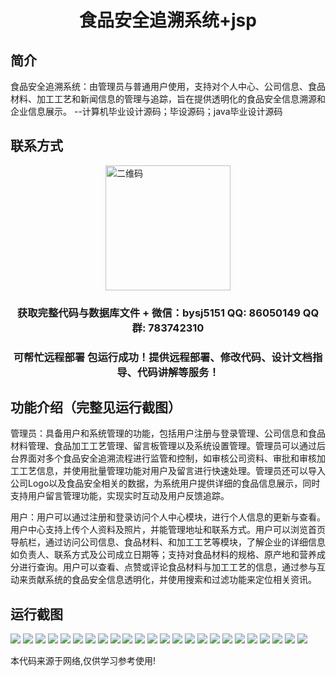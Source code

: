 <p><h1 align="center">食品安全追溯系统+jsp</h1></p>

## 简介
食品安全追溯系统：由管理员与普通用户使用，支持对个人中心、公司信息、食品材料、加工工艺和新闻信息的管理与追踪，旨在提供透明化的食品安全信息溯源和企业信息展示。    --计算机毕业设计源码；毕设源码；java毕业设计源码


## 联系方式
<img src="https://bs-1329754181.cos.ap-shanghai.myqcloud.com/wx.jpg" alt="二维码" style="display: block; margin: 0 auto;" width="200px">
<p><h3 align="center">获取完整代码与数据库文件 + 微信：bysj5151 QQ: 86050149 QQ群: 783742310</h3></p>
<p><h3 align="center">可帮忙远程部署 包运行成功！提供远程部署、修改代码、设计文档指导、代码讲解等服务！</h3></p>

## 功能介绍（完整见运行截图）
管理员：具备用户和系统管理的功能，包括用户注册与登录管理、公司信息和食品材料管理、食品加工工艺管理、留言板管理以及系统设置管理。管理员可以通过后台界面对多个食品安全追溯流程进行监管和控制，如审核公司资料、审批和审核加工工艺信息，并使用批量管理功能对用户及留言进行快速处理。管理员还可以导入公司Logo以及食品安全相关的数据，为系统用户提供详细的食品信息展示，同时支持用户留言管理功能，实现实时互动及用户反馈追踪。

用户：用户可以通过注册和登录访问个人中心模块，进行个人信息的更新与查看。用户中心支持上传个人资料及照片，并能管理地址和联系方式。用户可以浏览首页导航栏，通过访问公司信息、食品材料、和加工工艺等模块，了解企业的详细信息如负责人、联系方式及公司成立日期等；支持对食品材料的规格、原产地和营养成分进行查询。用户可以查看、点赞或评论食品材料与加工工艺的信息，通过参与互动来贡献系统的食品安全信息透明化，并使用搜索和过滤功能来定位相关资讯。


## 运行截图
![](https://bs-1329754181.cos.ap-shanghai.myqcloud.com/ssm/FoodSafetyTraceabilitySystemJsp/img/001.jpg)
![](https://bs-1329754181.cos.ap-shanghai.myqcloud.com/ssm/FoodSafetyTraceabilitySystemJsp/img/002.jpg)
![](https://bs-1329754181.cos.ap-shanghai.myqcloud.com/ssm/FoodSafetyTraceabilitySystemJsp/img/003.jpg)
![](https://bs-1329754181.cos.ap-shanghai.myqcloud.com/ssm/FoodSafetyTraceabilitySystemJsp/img/004.jpg)
![](https://bs-1329754181.cos.ap-shanghai.myqcloud.com/ssm/FoodSafetyTraceabilitySystemJsp/img/005.jpg)
![](https://bs-1329754181.cos.ap-shanghai.myqcloud.com/ssm/FoodSafetyTraceabilitySystemJsp/img/006.jpg)
![](https://bs-1329754181.cos.ap-shanghai.myqcloud.com/ssm/FoodSafetyTraceabilitySystemJsp/img/007.jpg)
![](https://bs-1329754181.cos.ap-shanghai.myqcloud.com/ssm/FoodSafetyTraceabilitySystemJsp/img/008.jpg)
![](https://bs-1329754181.cos.ap-shanghai.myqcloud.com/ssm/FoodSafetyTraceabilitySystemJsp/img/009.jpg)
![](https://bs-1329754181.cos.ap-shanghai.myqcloud.com/ssm/FoodSafetyTraceabilitySystemJsp/img/010.jpg)
![](https://bs-1329754181.cos.ap-shanghai.myqcloud.com/ssm/FoodSafetyTraceabilitySystemJsp/img/011.jpg)
![](https://bs-1329754181.cos.ap-shanghai.myqcloud.com/ssm/FoodSafetyTraceabilitySystemJsp/img/012.jpg)
![](https://bs-1329754181.cos.ap-shanghai.myqcloud.com/ssm/FoodSafetyTraceabilitySystemJsp/img/013.jpg)
![](https://bs-1329754181.cos.ap-shanghai.myqcloud.com/ssm/FoodSafetyTraceabilitySystemJsp/img/014.jpg)
![](https://bs-1329754181.cos.ap-shanghai.myqcloud.com/ssm/FoodSafetyTraceabilitySystemJsp/img/015.jpg)
![](https://bs-1329754181.cos.ap-shanghai.myqcloud.com/ssm/FoodSafetyTraceabilitySystemJsp/img/016.jpg)
![](https://bs-1329754181.cos.ap-shanghai.myqcloud.com/ssm/FoodSafetyTraceabilitySystemJsp/img/017.jpg)
![](https://bs-1329754181.cos.ap-shanghai.myqcloud.com/ssm/FoodSafetyTraceabilitySystemJsp/img/018.jpg)
![](https://bs-1329754181.cos.ap-shanghai.myqcloud.com/ssm/FoodSafetyTraceabilitySystemJsp/img/019.jpg)
![](https://bs-1329754181.cos.ap-shanghai.myqcloud.com/ssm/FoodSafetyTraceabilitySystemJsp/img/020.jpg)
![](https://bs-1329754181.cos.ap-shanghai.myqcloud.com/ssm/FoodSafetyTraceabilitySystemJsp/img/021.jpg)
![](https://bs-1329754181.cos.ap-shanghai.myqcloud.com/ssm/FoodSafetyTraceabilitySystemJsp/img/022.jpg)
![](https://bs-1329754181.cos.ap-shanghai.myqcloud.com/ssm/FoodSafetyTraceabilitySystemJsp/img/023.jpg)
![](https://bs-1329754181.cos.ap-shanghai.myqcloud.com/ssm/FoodSafetyTraceabilitySystemJsp/img/024.jpg)

<p>本代码来源于网络,仅供学习参考使用!</p>

